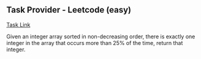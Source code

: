 ## Task Provider - Leetcode (easy)

[Task Link](https://leetcode.com/problems/element-appearing-more-than-25-in-sorted-array/description/?envType=daily-question&envId=2023-12-11)

Given an integer array sorted in non-decreasing order, there is exactly one integer in the array that occurs more than 25% of the time, return that integer.
